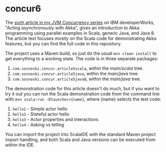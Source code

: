 concur6
============

The [sixth article in my JVM Concurrency series](http://www.ibm.com/developerworks/library/j-jvmc6/index.html) on IBM
developerWorks, "Acting asynchronously with Akka", gives an introduction to Akka programming using
parallel examples in Scala, generic Java, and Java 8. The article text focuses mostly on the Scala code
for demonstrating Akka features, but you can find the full code in this repository.

The project uses a Maven build, so just do the usual `mvn clean install` to get
everything to a working state. The code is in three separate packages:

1. `com.sosnoski.concur.article5scala`, within the *main/scala* tree.
2. `com.sosnoski.concur.article5java`, within the *main/java* tree.
3. `com.sosnoski.concur.article5java8`, within the *main/java* tree.

The demonstration code for this article doesn't do much, but if you want to try it out you can run
the Scala demonstration code from the command line with
`mvn scala:run -Dlauncher={name}`, where {name} selects the test code:

1. `hello1` - Simple actor hello
2. `hello2` - Stateful actor hello
3. `hello3` - Actor properties and interactions
4. `hello4` - Asking vs telling

You can import the project into ScalaIDE with the standard Maven project import handling, and both Scala
and Java versions can be executed from within the IDE.
